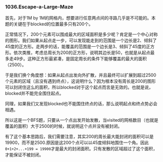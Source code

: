 ### 1036.Escape-a-Large-Maze

首先，对于1M by 1M的网格内，想要进行任意两点间的寻路几乎是不可能的。本题的关键在于blocked的位置最多只有200个。

正常情况下，200个元素可以围成最大的区域面积是多少呢？肯定是一个中心对称的图形。我们如果从起点走一步，可以发现能走到的范围是一个边长是2、倾斜了45度的正方形。走两步的话，能覆盖的范围是一个边长是3、倾斜了45度的正方形。依次类推，考虑总周长为200的正方形，说明其边长是50，也就是从起点最多走49步。这种正方形最紧凑，是固定周长的条件下能够覆盖的最大的面积（2500）。

于是我们换个角度想：如果从起点出发向外扩散，并且最终可以扩展到超过2500个元素的区域（且没有遇到终点），这说明什么？因为根本没有周长是200的图形可以封闭住这么的面积，所以blocked对于这个起点而言是无效的。也就是说，blocked并不能完全围住起点。

同理，如果我们又发现blocked也不能围住终点的话，那么说明起点和终点势必会相遇。

所以这是一个BFS题，只要从一个点出发开始发散，当visited的网格数目（也就是覆盖的面积）大于2500的时候，就说明这个点并没有被封闭。

有了这个基本思路后，我们需要注意，其实200的周长最大能封闭的面积可以是19900，而不是2500.原因是这200个点可以以45度倾斜地围住一个角。因此```0+1+2+...+199 = 19900```才是最大的封闭面积。只有发散的区域超过了这个面积，才能保证不被封闭。
